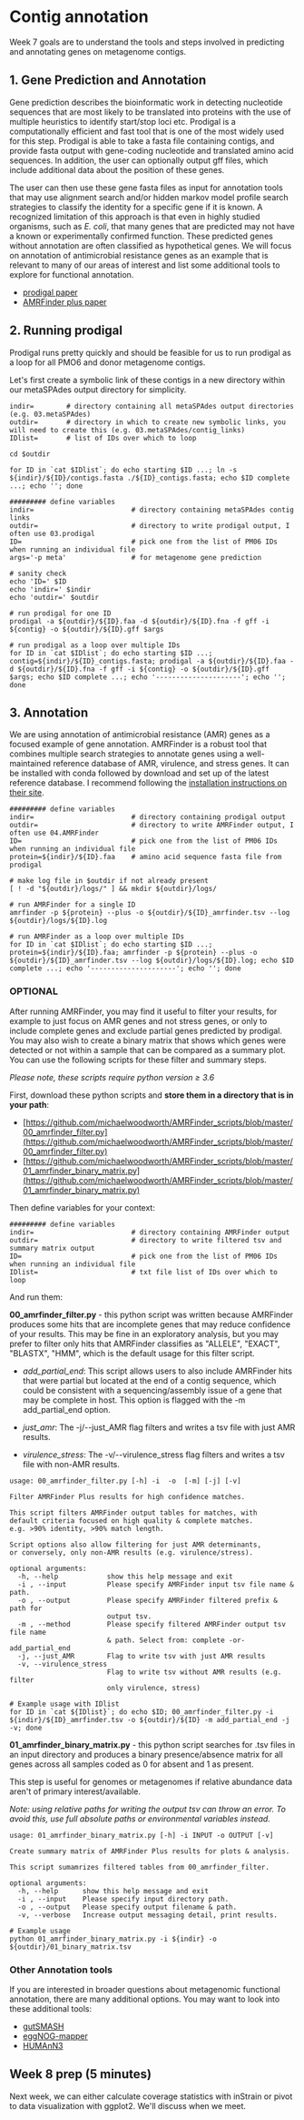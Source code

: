 # Contig annotation

Week 7 goals are to understand the tools and steps involved in predicting and annotating genes on metagenome contigs.

## 1. Gene Prediction and Annotation

Gene prediction describes the bioinformatic work in detecting nucleotide sequences that are most likely to be translated into proteins with the use of multiple heuristics to identify start/stop loci etc. Prodigal is a computationally efficient and fast tool that is one of the most widely used for this step. Prodigal is able to take a fasta file containing contigs, and provide fasta output with gene-coding nucleotide and translated amino acid sequences. In addition, the user can optionally output gff files, which include additional data about the position of these genes.

The user can then use these gene fasta files as input for annotation tools that may use alignment search and/or hidden markov model profile search strategies to classify the identity for a specific gene if it is known. A recognized limitation of this approach is that even in highly studied organisms, such as *E. coli*, that many genes that are predicted may not have a known or experimentally confirmed function. These predicted genes without annotation are often classified as hypothetical genes. We will focus on annotation of antimicrobial resistance genes as an example that is relevant to many of our areas of interest and list some additional tools to explore for functional annotation.

- [prodigal paper](https://bmcbioinformatics.biomedcentral.com/articles/10.1186/1471-2105-11-119)
- [AMRFinder plus paper](https://www.ncbi.nlm.nih.gov/pmc/articles/PMC8208984/)

## 2. Running prodigal

Prodigal runs pretty quickly and should be feasible for us to run prodigal as a loop for all PMO6 and donor metagenome contigs.

Let's first create a symbolic link of these contigs in a new directory within our metaSPAdes output directory for simplicity.

``` console
indir=        # directory containing all metaSPAdes output directories (e.g. 03.metaSPAdes)
outdir=       # directory in which to create new symbolic links, you will need to create this (e.g. 03.metaSPAdes/contig_links) 
IDlist=       # list of IDs over which to loop

cd $outdir

for ID in `cat $IDlist`; do echo starting $ID ...; ln -s ${indir}/${ID}/contigs.fasta ./${ID}_contigs.fasta; echo $ID complete ...; echo ''; done

```

``` console
######### define variables
indir=                        # directory containing metaSPAdes contig links
outdir=                       # directory to write prodigal output, I often use 03.prodigal
ID=                           # pick one from the list of PM06 IDs when running an individual file
args='-p meta'                # for metagenome gene prediction

```

``` console
# sanity check
echo 'ID=' $ID
echo 'indir=' $indir
echo 'outdir=' $outdir

```

``` console
# run prodigal for one ID
prodigal -a ${outdir}/${ID}.faa -d ${outdir}/${ID}.fna -f gff -i ${contig} -o ${outdir}/${ID}.gff $args
```

``` console
# run prodigal as a loop over multiple IDs
for ID in `cat $IDlist`; do echo starting $ID ...; contig=${indir}/${ID}_contigs.fasta; prodigal -a ${outdir}/${ID}.faa -d ${outdir}/${ID}.fna -f gff -i ${contig} -o ${outdir}/${ID}.gff $args; echo $ID complete ...; echo '---------------------'; echo ''; done
```

## 3. Annotation

We are using annotation of antimicrobial resistance (AMR) genes as a focused example of gene annotation. AMRFinder is a robust tool that combines multiple search strategies to annotate genes using a well-maintained reference database of AMR, virulence, and stress genes. It can be installed with conda followed by download and set up of the latest reference database. I recommend following the [installation instructions on their site](https://github.com/ncbi/amr/wiki/Installing-AMRFinder).


``` console
######### define variables
indir=                        # directory containing prodigal output
outdir=                       # directory to write AMRFinder output, I often use 04.AMRFinder
ID=                           # pick one from the list of PM06 IDs when running an individual file
protein=${indir}/${ID}.faa    # amino acid sequence fasta file from prodigal
```

``` console
# make log file in $outdir if not already present
[ ! -d "${outdir}/logs/" ] && mkdir ${outdir}/logs/
```

``` console
# run AMRFinder for a single ID
amrfinder -p ${protein} --plus -o ${outdir}/${ID}_amrfinder.tsv --log ${outdir}/logs/${ID}.log
```

``` console
# run AMRFinder as a loop over multiple IDs
for ID in `cat $IDlist`; do echo starting $ID ...; protein=${indir}/${ID}.faa; amrfinder -p ${protein} --plus -o ${outdir}/${ID}_amrfinder.tsv --log ${outdir}/logs/${ID}.log; echo $ID complete ...; echo '---------------------'; echo ''; done

```


### OPTIONAL

After running AMRFinder, you may find it useful to filter your results, for example to just focus on AMR genes and not stress genes, or only to include complete genes and exclude partial genes predicted by prodigal. You may also wish to create a binary matrix that shows which genes were detected or not within a sample that can be compared as a summary plot. You can use the following scripts for these filter and summary steps.

*Please note, these scripts require python version ≥ 3.6*

First, download these python scripts and **store them in a directory that is in your path**:

- [https://github.com/michaelwoodworth/AMRFinder_scripts/blob/master/00_amrfinder_filter.py](https://github.com/michaelwoodworth/AMRFinder_scripts/blob/master/00_amrfinder_filter.py)
- [https://github.com/michaelwoodworth/AMRFinder_scripts/blob/master/01_amrfinder_binary_matrix.py](https://github.com/michaelwoodworth/AMRFinder_scripts/blob/master/01_amrfinder_binary_matrix.py)

Then define variables for your context:
``` console
######### define variables
indir=                        # directory containing AMRFinder output
outdir=                       # directory to write filtered tsv and summary matrix output
ID=                           # pick one from the list of PM06 IDs when running an individual file
IDlist=                       # txt file list of IDs over which to loop
```

And run them:

**00_amrfinder_filter.py** - this python script was written because AMRFinder produces some hits that are incomplete genes that may reduce confidence of your results.  This may be fine in an exploratory analysis, but you may prefer to filter only hits that AMRFinder classifies as "ALLELE", "EXACT", "BLASTX", "HMM", which is the default usage for this filter script.

- *add_partial_end*: 
This script allows users to also include AMRFinder hits that were partial but located at the end of a contig sequence, which could be consistent with a sequencing/assembly issue of a gene that may be complete in host.  This option is flagged with the -m add_partial_end option.

- *just_amr*:
The -j/--just_AMR flag filters and writes a tsv file with just AMR results.

- *virulence_stress*:
The -v/--virulence_stress flag filters and writes a tsv file with non-AMR results.

```console
usage: 00_amrfinder_filter.py [-h] -i  -o  [-m] [-j] [-v]

Filter AMRFinder Plus results for high confidence matches.

This script filters AMRFinder output tables for matches, with
default criteria focused on high quality & complete matches.
e.g. >90% identity, >90% match length.

Script options also allow filtering for just AMR determinants,
or conversely, only non-AMR results (e.g. virulence/stress).

optional arguments:
  -h, --help            show this help message and exit
  -i , --input          Please specify AMRFinder input tsv file name & path.
  -o , --output         Please specify AMRFinder filtered prefix & path for
                        output tsv.
  -m , --method         Please specify filtered AMRFinder output tsv file name
                        & path. Select from: complete -or- add_partial_end
  -j, --just_AMR        Flag to write tsv with just AMR results
  -v, --virulence_stress
                        Flag to write tsv without AMR results (e.g. filter
                        only virulence, stress)

```

```console
# Example usage with IDlist
for ID in `cat ${IDlist}`; do echo $ID; 00_amrfinder_filter.py -i ${indir}/${ID}_amrfinder.tsv -o ${outdir}/${ID} -m add_partial_end -j -v; done
```

**01_amrfinder_binary_matrix.py** - this python script searches for .tsv files in an input directory and produces a binary presence/absence matrix for all genes across all samples coded as 0 for absent and 1 as present.

This step is useful for genomes or metagenomes if relative abundance data aren't of primary interest/available.

*Note: using relative paths for writing the output tsv can throw an error.  To avoid this, use full absolute paths or environmental variables instead.*

```console
usage: 01_amrfinder_binary_matrix.py [-h] -i INPUT -o OUTPUT [-v]

Create summary matrix of AMRFinder Plus results for plots & analysis.

This script sumamrizes filtered tables from 00_amrfinder_filter.

optional arguments:
  -h, --help      show this help message and exit
  -i , --input    Please specify input directory path.
  -o , --output   Please specify output filename & path.
  -v, --verbose   Increase output messaging detail, print results.
```

```console
# Example usage
python 01_amrfinder_binary_matrix.py -i ${indir} -o ${outdir}/01_binary_matrix.tsv
```

### Other Annotation tools

If you are interested in broader questions about metagenomic functional annotation, there are many additional options. You may want to look into these additional tools:

- [gutSMASH](https://www.nature.com/articles/s41587-023-01675-1)
- [eggNOG-mapper](https://github.com/eggnogdb/eggnog-mapper/releases/tag/2.1.9)
- [HUMAnN3](https://huttenhower.sph.harvard.edu/humann/)

## Week 8 prep (5 minutes)

Next week, we can either calculate coverage statistics with inStrain or pivot to data visualization with ggplot2. We'll discuss when we meet.
